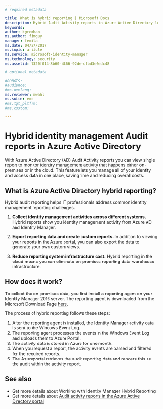 ```yaml
---
# required metadata

title: What is hybrid reporting | Microsoft Docs
description: Hybrid Audit Activity reports in Azure Active Directory lets you view both cloud and on-premises audited events.
keywords:
author: kgremban
ms.author: fimguy
manager: femila
ms.date: 04/27/2017
ms.topic: article
ms.service: microsoft-identity-manager
ms.technology: security
ms.assetid: 7320f014-8b60-4866-92de-cfbd3e6edc48

# optional metadata

#ROBOTS:
#audience:
#ms.devlang:
ms.reviewer: mwahl
ms.suite: ems
#ms.tgt_pltfrm:
#ms.custom:

---
```


# Hybrid identity management Audit reports in Azure Active Directory
With Azure Active Directory (AD) Audit Activity reports you can view single report to monitor identity management activity that happens either on-premises or in the cloud. This feature lets you manage all of your identity and access data in one place,  saving time and reducing overall costs.

## What is Azure Active Directory hybrid reporting?
Hybrid audit reporting helps IT professionals address common identity management reporting challenges.

1. **Collect identity management activities across different systems.** Hybrid reports show you identity management activity from Azure AD and Identity Manager.

2. **Export reporting data and create custom reports.** In addition to viewing your reports in the Azure portal, you can also export the data to generate your own custom views.

3. **Reduce reporting system infrastructure cost.** Hybrid reporting in the cloud means you can eliminate on-premises reporting data-warehouse infrastructure.

## How does it work?

To collect the on-premises data, you first install a reporting agent on your Identity Manager 2016 server. The reporting agent is downloaded from the Microsoft Download Page [here](https://www.microsoft.com/en-us/download/details.aspx?id=####/).

The process of hybrid reporting follows these steps:
1. After the reporting agent is installed, the Identity Manager activity data is sent to the Windows Event Log.
2. The reporting agent processes the events in the Windows Event Log and uploads them to Azure Portal.
3. The activity data is stored in Azure for one month.
4. When you request a report, the activity events are parsed and filtered for the required reports.
5. The Azureportal retrieves the audit reporting data and renders this as the audit within the activity report.

## See also
- Get more details about [Working with Identity Manager Hybrid Reporting](/microsoft-identity-manager/deploy-use/working-with-identity-manager-hybrid-reporting)
- Get more details about [Audit activity reports in the Azure Active Directory portal](https://docs.microsoft.com/en-us/azure/active-directory/active-directory-reporting-activity-audit-logs)
